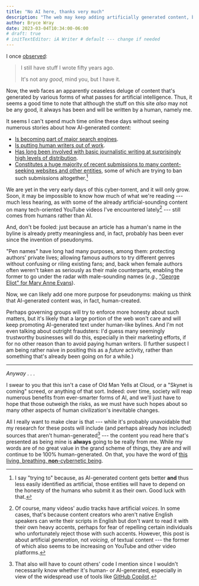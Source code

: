 ```yaml
---
title: "No AI here, thanks very much"
description: "The web may keep adding artificially generated content, but this site won’t be part of it."
author: Bryce Wray
date: 2023-03-04T10:34:00-06:00
# draft: true
# initTextEditor: iA Writer # default --- change if needed
---
```


I once [observed](/posts/2019/03/plain-truth/):

> I still have stuff I wrote fifty years ago.
>
> It's not any *good*, mind you, but I have it.

Now, the web faces an apparently ceaseless deluge of content that's generated by various forms of what passes for artificial intelligence. Thus, it seems a good time to note that although the stuff on this site *also* may not be any good, it always has been and will be written by a human, namely me.

<!--more-->

It seems I can't spend much time online these days without seeing numerous stories about how AI-generated content:

- [Is becoming part of major search engines](https://blogs.microsoft.com/blog/2023/02/07/reinventing-search-with-a-new-ai-powered-microsoft-bing-and-edge-your-copilot-for-the-web/).
- [Is putting human writers out of work](https://www.ghacks.net/2023/03/04/layoffs-and-ai-generated-content-at-cnet-after-red-ventures-acquisition/).
- [Has long been involved with basic journalistic writing at surprisingly high levels of distribution](https://www.ap.org/discover/artificial-intelligence).
- [Constitutes a huge majority of recent submissions to many content-seeking websites and other entities](https://www.nbcnews.com/tech/tech-news/ai-generated-synthetic-media-future-content-rcna72958), some of which are trying to ban such submissions altogether.[^trying]

[^trying]: I say "trying to" because, as AI-generated content gets better **and** thus less easily identified as artificial, those entities will have to depend on the honesty of the humans who submit it as their own. Good luck with that.

We are yet in the very early days of this cyber-torrent, and it will only grow. Soon, it may be impossible to know how much of what we're reading --- much less hearing, as with some of the already artificial-sounding content on many tech-oriented YouTube videos I've encountered lately[^accents] --- still comes from humans rather than AI.

[^accents]: Of course, many videos' audio tracks have artificial *voices*. In some cases, that's because content creators who aren't native English speakers can write their scripts in English but don't want to read it with their own heavy accents, perhaps for fear of repelling certain individuals who unfortunately reject those with such accents. However, this post is about artificial *generation*, not *voicing*, of textual content --- the former of which also seems to be increasing on YouTube and other video platforms.

And, don't be fooled: just because an article has a human's name in the byline is already pretty meaningless and, in fact, probably has been ever since the invention of pseudonyms.

"Pen names" have long had many purposes, among them: protecting authors' private lives; allowing famous authors to try different genres without confusing or riling existing fans; and, back when female authors often weren't taken as seriously as their male counterparts, enabling the former to go under the radar with male-sounding names (*e.g.*, ["George Eliot" for Mary Anne Evans](https://en.wikipedia.org/wiki/George_Eliot)).

Now, we can likely add one more purpose for pseudonyms: making us think that AI-generated content was, in fact, human-created.

Perhaps governing groups will try to enforce more honesty about such matters, but it's likely that a large portion of the web won't care and will keep promoting AI-generated text under human-like bylines. And I'm not even talking about outright fraudsters: I'd guess many seemingly trustworthy businesses will do this, especially in their marketing efforts, if for no other reason than to avoid paying human writers. (I further suspect I am being rather naive in positing this as a *future* activity, rather than something that's already been going on for a while.)

----

*Anyway* . . .

I swear to you that this isn't a case of Old Man Yells at Cloud, or a "Skynet is coming" screed, or anything of that sort. Indeed: over time, society will reap numerous benefits from ever-smarter forms of AI, and we'll just have to hope that those outweigh the risks, as we must have such hopes about so many other aspects of human civilization's inevitable changes.

All I really want to make clear is that --- while it's probably unavoidable that my research for these posts will include (and perhaps already *has* included) sources that aren't human-generated[^code] --- the content you read here that's presented as being mine is **always** going to be really from me. While my words are of no great value in the grand scheme of things, they are and will continue to be 100% human-generated. On that, you have the word of [this living, breathing, **non**-cybernetic being](/about/).

[^code]: That also will have to count others' code I mention since I wouldn't necessarily know whether it's human- or AI-generated, especially in view of the widespread use of tools like [GitHub Copilot](https://github.com/features/copilot).
